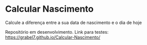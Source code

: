 # Calcular Nascimento
 Calcule a diferença entre a sua data de nascimento e o dia de hoje

Repositório em desenvolvimento.
Link para testes:
https://grabel7.github.io/Calcular-Nascimento/
